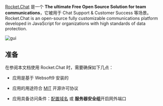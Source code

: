 [Rocket.Chat](https://www.rocket.chat/) 是一个 **The ultimate Free Open Source Solution for team communications**，它被用于 Chat Support & Customer Success  等场景。Rocket.Chat is an open-source fully customizable communications platform developed in JavaScript for organizations with high standards of data protection.


![gui](https://libs.websoft9.com/Websoft9/DocsPicture/zh/rocketchat/rocketchat-gui-websoft9.png)


## 准备

在参阅本文档使用 Rocket.Chat 时，需要确保如下几点：

- 应用是基于 Websoft9 安装的

- 应用的用途符合 [MIT](https://opensource.org/licenses/MIT) 开源许可协议

- 应用具备访问条件：[配置域名](./guide/appsetdomain) 或 **服务器安全组**开启网外端口